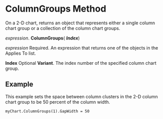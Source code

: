
# ColumnGroups Method

On a 2-D chart, returns an object that represents either a single column chart group or a collection of the column chart groups.

 _expression_. **ColumnGroups**( **_Index_**)

 _expression_ Required. An expression that returns one of the objects in the Applies To list.

 **Index** Optional **Variant**. The index number of the specified column chart group.

## Example

This example sets the space between column clusters in the 2-D column chart group to be 50 percent of the column width.


```
myChart.ColumnGroups(1).GapWidth = 50
```

